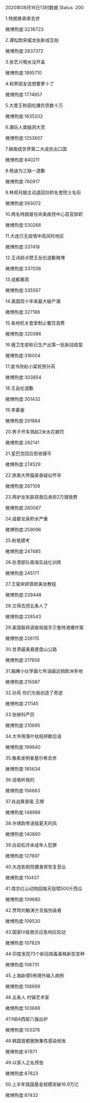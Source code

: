 2020年08月16日13时数据
Status: 200

1.特朗普弟弟去世

微博热度:3236723

2.谭松韵宋威龙张新成互拍

微博热度:2837372

3.张艺兴喝水没开盖

微博热度:1895710

4.和男朋友说想要萝卜丁

微博热度:1774957

5.大胃王称因吃播负债数十万

微博热度:1635202

6.潮玩人类脑洞大赏

微博热度:1253607

7.越南成世界第二大成衣出口国

微博热度:840211

8.杨迪为三缺一道歉

微博热度:760917

9.林郑月娥主动退回剑桥名誉院士名衔

微博热度:593072

10.两名特朗普任命美疾控中心高官辞职

微博热度:530266

11.大连已无疫情中高风险地区

微博热度:337418

12.王诗龄点赞王岳伦道歉微博

微博热度:337038

13.成都暴雨

微博热度:335567

14.美国现十年来最大破产潮

微博热度:327188

15.各地机关食堂制止餐饮浪费

微博热度:320386

16.俄卫生部称已生产出第一批新冠疫苗

微博热度:316004

17.虞书欣赵小棠祝贺孙芮

微博热度:303854

18.王岳伦道歉

微博热度:301432

19.李慕豪

微博热度:291884

20.男子开车溅起2米水花被罚

微博热度:282141

21.星巴克回应拒收硬币

微博热度:274529

22.旅美大熊猫美香疑似怀孕

微博热度:267109

23.两驴友失联获救后承担2万搜救费

微博热度:260067

24.成都龙泉积水严重

微博热度:259096

25.粉笔模考

微博热度:247485

26.驻港部队南海实战化训练

微博热度:245171

27.王菊宋妍霏欧美妆教程

微博热度:239448

28.又得去捞五条人了

微博热度:228543

29.美国联邦调查局插手贝鲁特港爆炸案

微博热度:226115

30.甘肃最美悬崖盘山公路

微博热度:217958

31.脑瘫小伙学画七年油画远销欧洲多地

微博热度:215067

32.孙芮 你们为我创造了奇迹

微博热度:211145

33.张继科严厉

微博热度:210695

34.大爷用落叶枯枝拼歇后语

微博热度:199940

35.像素发明者基尔希去世

微博热度:185634

36.说唱听我的

微博热度:156863

37.肖战黄景瑜 王牌

微博热度:148988

38.许靖韵粤语版夏天的风

微博热度:140890

39.白岩松评未成年人犯罪

微博热度:127697

40.大连影剧院健身房恢复营业

微博热度:110437

41.南京红山动物园每天投喂500斤西瓜

微博热度:109680

42.贾玲刘敏涛方言版伪装者

微博热度:109530

43.国家Ⅳ级救灾应急响应启动

微博热度:107829

44.印度发现73个新冠病毒毒株新型变种

微博热度:106731

45.上海新增5例境外输入病例

微博热度:106699

46.五条人 村镇艺术家

微博热度:103689

47.NBA西部八强出炉

微博热度:103376

48.韩国首都圈聚集性感染频发

微博热度:87871

49.以家人之名预告

微博热度:87823

50.上半年我国基金规模突破16.9万亿

微博热度:87432


